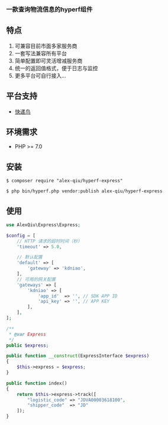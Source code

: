 ### 一款查询物流信息的hyperf组件</p>

## 特点

1. 可兼容目前市面多家服务商
1. 一套写法兼容所有平台
1. 简单配置即可灵活增减服务商
1. 统一的返回值格式，便于日志与监控
1. 更多平台可自行接入...

## 平台支持

- [快递鸟](https://www.kdniao.com/)

## 环境需求

- PHP >= 7.0

## 安装

```
$ composer require "alex-qiu/hyperf-express"
```

```
$ php bin/hyperf.php vendor:publish alex-qiu/hyperf-express
```

## 使用

```php
use AlexQiu\Express\Express;

$config = [
    // HTTP 请求的超时时间（秒）
    'timeout' => 5.0,

    // 默认配置
    'default' => [
        'gateway' => 'kdniao',
    ],
    // 可用的网关配置
    'gateways' => [
        'kdniao' => [
            'app_id'  => '', // SDK APP ID
            'api_key' => '', // APP KEY
        ],
    ],
];

/**
 * @var Express
 */
public $express;

public function __construct(ExpressInterface $express)
{
    $this->express = $express;
}

public function index()
{
    return $this->express->track([
        "logistic_code" => "JDVA00003618100",
        "shipper_code"  => "JD"
    ]);
}
```